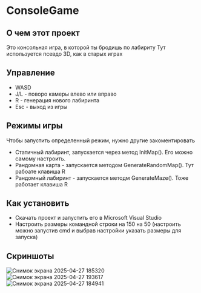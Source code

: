 # ConsoleGame
## О чем этот проект
Это консольная игра, в которой ты бродишь по лабириту
Тут используется псевдо 3D, как в старых играх
## Управление
* WASD
* J/L - поворо камеры влево или вправо
* R - генерация нового лабиринта
* Esc - выход из игры
## Режимы игры
Чтобы запустить определенный режим, нужно другие закоментировать
* Статичный лабиринт, запускается через метод InitMap(). Его можно самому настроить.
* Рандомная карта - запускается методом GenerateRandomMap(). Тут рабоате клавиша R
* Рандомный лабиринт - запускается методм GenerateMaze(). Тоже работает клавиша R
## Как установить
* Скачать проект и запустить его в Microsoft Visual Studio
* Настроить размеры командной строки на 150 на 50 (настроить можно запустив cmd и выбрав настройки указать размеры для запуска)
## Скриншоты
![Снимок экрана 2025-04-27 185320](https://github.com/user-attachments/assets/c76d308d-bb12-488a-9720-23089ae6d1c5)
![Снимок экрана 2025-04-27 193617](https://github.com/user-attachments/assets/de4629a8-160c-45db-8b1c-c503d419e1c3)
![Снимок экрана 2025-04-27 184941](https://github.com/user-attachments/assets/489b1105-f858-4d35-9f95-0a15c59db19f)
